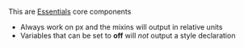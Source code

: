 This are [Essentials](https://jacobxperez.github.io/essentials/) core components

* Always work on px and the mixins will output in relative units
* Variables that can be set to **off** will *not* output a style declaration
